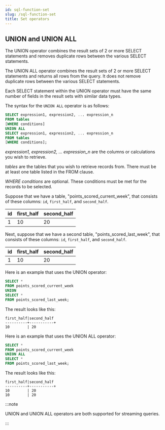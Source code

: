 ```yaml
---
id: sql-function-set
slug: /sql-function-set
title: Set operators
---
```



## UNION and UNION ALL

The UNION operator combines the result sets of 2 or more SELECT statements and removes duplicate rows between the various SELECT statements.

The UNION ALL operator combines the result sets of 2 or more SELECT statements and returns all rows from the query. It does not remove duplicate rows between the various SELECT statements.

Each SELECT statement within the UNION operator must have the same number of fields in the result sets with similar data types.

The syntax for the `UNION ALL` operator is as follows:

```sql
SELECT expression1, expression2, ... expression_n
FROM tables
[WHERE conditions]
UNION ALL
SELECT expression1, expression2, ... expression_n
FROM tables
[WHERE conditions];
```

*expression1, expression2, ... expression_n* are the columns or calculations you wish to retrieve.

*tables* are the tables that you wish to retrieve records from. There must be at least one table listed in the FROM clause.

*WHERE conditions* are optional. These conditions must be met for the records to be selected.



Suppose that we have a table, "points_scored_current_week", that consists of these columns: `id`, `first_half`, and `second_half`.

|  id   |first_half|second_half|
|-------|----------|-----------|
|   1   |   10     |    20     |


Next, suppose that we have a second table, "points_scored_last_week", that consists of these columns: `id`, `first_half`, and `second_half`.

|  id   |first_half|second_half|
|-------|----------|-----------|
|   1   |   10     |    20     |



Here is an example that uses the UNION operator:

```sql
SELECT * 
FROM points_scored_current_week 
UNION
SELECT * 
FROM points_scored_last_week;
```


The result looks like this: 

```
first_half|second_half
----------+-----------+
10        | 20
```

Here is an example that uses the UNION ALL operator:

```sql
SELECT * 
FROM points_scored_current_week 
UNION ALL 
SELECT * 
FROM points_scored_last_week;
```


The result looks like this: 

```
first_half|second_half
----------+-----------+
10        | 20
10        | 20
```


:::note

UNION and UNION ALL operators are both supported for streaming queries.

:::